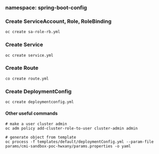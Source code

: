 ### namespace: spring-boot-config

### Create ServiceAccount, Role, RoleBinding
```
oc create sa-role-rb.yml
```

### Create Service
```
oc create service.yml
```

### Create Route
```
co create route.yml
```

### Create DeploymentConfig
```
oc create deploymentconfig.yml
```

#### Other useful commands

```
# make a user cluster admin 
oc adm policy add-cluster-role-to-user cluster-admin admin

# generate object from template
oc process -f templates/default/deploymentConfig.yml --param-file params/cmi-sandbox-poc-hwxany/params.properties -o yaml
```

